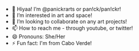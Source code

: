 - 👋 Hiyaa! I’m @panickrarts or pan!ck/pan!ckr!
- 👀 I’m interested in art and space!
- 💞️ I’m looking to collaborate on any art projects!
- 📫 How to reach me - through youtube, or twitter!
- 😄 Pronouns: She/Her
- ⚡ Fun fact: I'm from Cabo Verde!

<!---
panickrarts/pan!ckr is a ✨ special ✨ repository because its `README.md` (this file) appears on your GitHub profile.
You can click the Preview link to take a look at your changes.
--->
